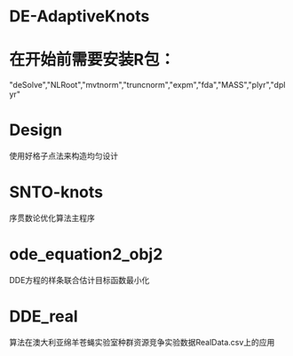 # DE-AdaptiveKnots

# 在开始前需要安装R包：
"deSolve","NLRoot","mvtnorm","truncnorm","expm","fda","MASS","plyr","dplyr"

# Design
使用好格子点法来构造均匀设计

# SNTO-knots
序贯数论优化算法主程序

# ode_equation2_obj2
DDE方程的样条联合估计目标函数最小化

# DDE_real

算法在澳大利亚绵羊苍蝇实验室种群资源竞争实验数据RealData.csv上的应用
